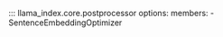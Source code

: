 ::: llama_index.core.postprocessor
    options:
      members:
        - SentenceEmbeddingOptimizer
